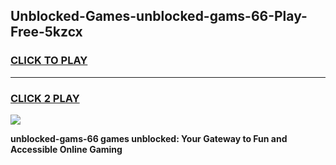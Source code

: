 
## Unblocked-Games-unblocked-gams-66-Play-Free-5kzcx
<h3>
<a href="https://premium76.site?title=unblocked-gams-66&ref=21A">CLICK TO PLAY</a></h3>
<hr>

<h3>
<a href="https://premium76.site?title=unblocked-gams-66&ref=21A">CLICK 2 PLAY</a>
  
</h3>

<a href="https://premium76.site?title=unblocked-gams-66&ref=21A"><img src="https://clearcache.store/games.png"></a>


**unblocked-gams-66 games unblocked: Your Gateway to Fun and Accessible Online Gaming**
